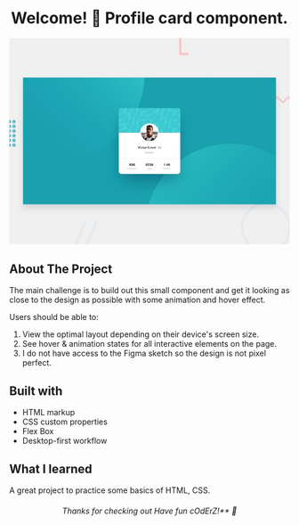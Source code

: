 <h1 align="center">
 Welcome! 👋 Profile card component.
</h1>

<p align="center">
 <img src="./design/desktop-preview.jpg"/>
</p>

## About The Project
The main challenge is to build out this small component and get it looking as close to the design as possible with some animation and hover effect.

Users should be able to:

1. View the optimal layout depending on their device's screen size.
2. See hover & animation states for all interactive elements on the page.
3. I do not have access to the Figma sketch so the design is not pixel perfect.

## Built with
 * HTML markup
 * CSS custom properties
 * Flex Box
 * Desktop-first workflow
 
## What I learned
A great project to practice some basics of HTML, CSS.

<h6 align="center">
 Thanks for checking out Have fun cOdErZ!** 🚀
</h6>



